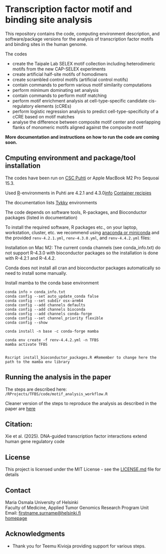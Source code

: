 # Transcription factor motif and binding site analysis

This repository contains the code, computing environment description, and 
software/package versions for the analysis of transcription factor motifs and binding sites in the human genome.

The codes 
  - create the Taipale Lab SELEX motif collection including heterodimeric motifs from the new CAP-SELEX experiments
  - create artificial half-site motifs of homodimers
  - create scrambled control motifs (artificial control motifs)
  - contain commands to perform various motif similarity computations 
  - perform minimum dominating set analysis
  - contain commands to perform motif matching
  - perform motif enrichment analysis at cell-type-specific candidate cis-regulatory elements (cCREs)
  - perform logistic regression analysis to predict cell-type-specificity of a cCRE based on motif matches
  - analyse the difference between composite motif center and overlapping flanks of monomeric motifs aligned against the composite motif

**More documentation and instructions on how to run the code are coming soon.**

## Cmputing environment and package/tool installation

<!-- This is a comment and will not be displayed
[devtools](https://devtools.r-lib.org):
-->
The codes have been run on [CSC Puhti](https://docs.csc.fi/computing/systems-puhti/) or Apple MacBook M2 Pro Sequoai 15.3.

Used [R](https://www.r-project.org)-environments in Puhti are 4.2.1 and 4.3.0[info](https://docs.csc.fi/apps/r-env/) [Container recipies](https://github.com/CSCfi/singularity-recipes/tree/main/r-env-singularity)

The documentation lists [Tykky](https://docs.csc.fi/computing/containers/tykky/) environments

The code depends on software tools, R-packages, and Bioconductor packages (listed in documentation)

To install the required software, R packages etc., on your laptop, workstation, cluster, etc. 
we recommend using [anaconda or miniconda](https://www.anaconda.com/products/individual) and the provided `renv-4.2.1.yml`,  `renv-4.3.0.yml`, and `renv-4.4.2.yml` files:

Installation on Mac M2: The current conda channels (see conda_info.txt) do not support R-4.3.0 with bioconductor packages so the installation is done with R-4.2.1 and R-4.4.2.

Conda does not install all cran and bioconductor packages automatically so need to install some manually.

Install mamba to the conda base environment

```
conda info > conda_info.txt
conda config --set auto_update_conda false
conda config --set subdir osx-arm64
conda config --add channels defaults
conda config --add channels bioconda
conda config --add channels conda-forge
conda config --set channel_priority flexible
conda config --show

conda install -n base -c conda-forge mamba

conda env create -f renv-4.4.2.yml -n TFBS
mamba activate TFBS


Rscript install_bioconductor_packages.R #Remember to change here the path to the mamba env library
```


## Running the analysis in the paper

The steps are described here: `/RProjects/TFBS/code/motif_analysis_workflow.R`

Cleaner version of the steps to reproduce the analysis as described in the paper are [here](Experiments/Steps.qmd)

## Citation:

Xie et al. (2025). DNA-guided transcription factor interactions extend human gene regulatory code

## License

This project is licensed under the MIT License - see the [LICENSE.md](LICENSE.md) file for details

## Contact

Maria Osmala
University of Helsinki  
Faculty of Medicine, Applied Tumor Genomics Research Program Unit
Email: firstname.surname@helsinki.fi  
[homepage](https://www.helsinki.fi/en/about-us/people/people-finder/maria-osmala-9460935)

## Acknowledgments

* Thank you for Teemu Kivioja providing support for various steps.
